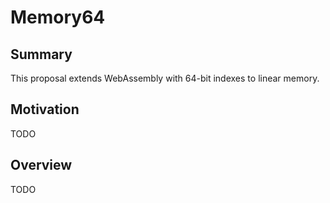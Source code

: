 # Memory64

## Summary

This proposal extends WebAssembly with 64-bit indexes to linear memory.

## Motivation

TODO

## Overview

TODO
